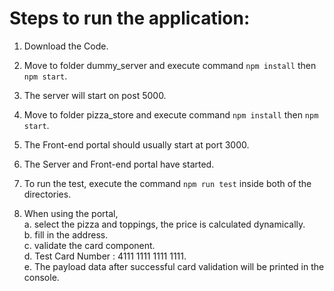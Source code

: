 # Steps to run the application:

1. Download the Code.

2. Move to folder dummy_server and execute command `npm install` then `npm start`.

3. The server will start on post 5000.

4. Move to folder pizza_store and execute command `npm install` then `npm start`.

5. The Front-end portal should usually start at port 3000.

6. The Server and Front-end portal have started.

7. To run the test, execute the command `npm run test` inside both of the directories.

8. When using the portal,  
    a. select the pizza and toppings, the price is calculated dynamically.  
    b. fill in the address.  
    c. validate the card component.  
    d. Test Card Number : 4111 1111 1111 1111.  
    e. The payload data after successful card validation will be printed in the console.  
    
